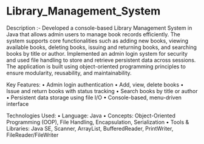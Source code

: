 # Library_Management_System
Description :-
Developed a console-based Library Management System in Java that allows admin users to manage book records efficiently. The system supports core functionalities such as adding new books, viewing available books, deleting books, issuing and returning books, and searching books by title or author. Implemented an admin login system for security and used file handling to store and retrieve persistent data across sessions. The application is built using object-oriented programming principles to ensure modularity, reusability, and maintainability.

Key Features:
•	Admin login authentication
•	Add, view, delete books
•	Issue and return books with status tracking
•	Search books by title or author
•	Persistent data storage using file I/O
•	Console-based, menu-driven interface

Technologies Used:
•	Language: Java
•	Concepts: Object-Oriented Programming (OOP), File Handling, Encapsulation, Serialization
•	Tools & Libraries: Java SE, Scanner, ArrayList, BufferedReader, PrintWriter, FileReader/FileWriter

